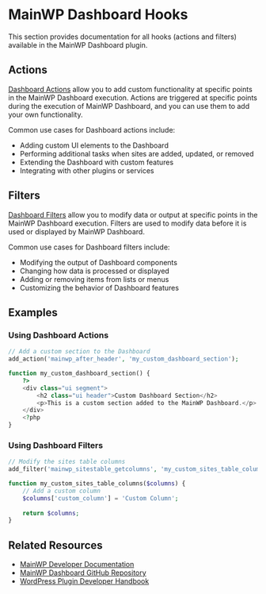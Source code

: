 # MainWP Dashboard Hooks

This section provides documentation for all hooks (actions and filters) available in the MainWP Dashboard plugin.

## Actions

[Dashboard Actions](actions.md) allow you to add custom functionality at specific points in the MainWP Dashboard execution. Actions are triggered at specific points during the execution of MainWP Dashboard, and you can use them to add your own functionality.

Common use cases for Dashboard actions include:
- Adding custom UI elements to the Dashboard
- Performing additional tasks when sites are added, updated, or removed
- Extending the Dashboard with custom features
- Integrating with other plugins or services

## Filters

[Dashboard Filters](filters.md) allow you to modify data or output at specific points in the MainWP Dashboard execution. Filters are used to modify data before it is used or displayed by MainWP Dashboard.

Common use cases for Dashboard filters include:
- Modifying the output of Dashboard components
- Changing how data is processed or displayed
- Adding or removing items from lists or menus
- Customizing the behavior of Dashboard features

## Examples

### Using Dashboard Actions

```php
// Add a custom section to the Dashboard
add_action('mainwp_after_header', 'my_custom_dashboard_section');

function my_custom_dashboard_section() {
    ?>
    <div class="ui segment">
        <h2 class="ui header">Custom Dashboard Section</h2>
        <p>This is a custom section added to the MainWP Dashboard.</p>
    </div>
    <?php
}
```

### Using Dashboard Filters

```php
// Modify the sites table columns
add_filter('mainwp_sitestable_getcolumns', 'my_custom_sites_table_columns');

function my_custom_sites_table_columns($columns) {
    // Add a custom column
    $columns['custom_column'] = 'Custom Column';
    
    return $columns;
}
```

## Related Resources

- [MainWP Developer Documentation](https://mainwp.dev/)
- [MainWP Dashboard GitHub Repository](https://github.com/mainwp/mainwp)
- [WordPress Plugin Developer Handbook](https://developer.wordpress.org/plugins/)
